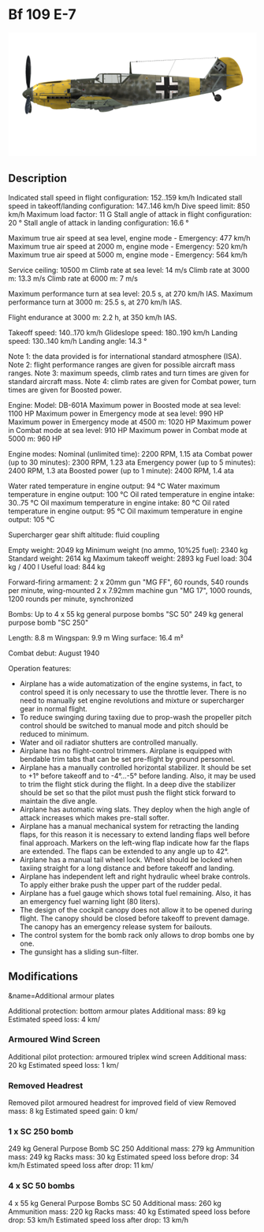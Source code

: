 # Bf 109 E-7

![bf109e7](../images/bf109e7.png)

## Description

Indicated stall speed in flight configuration: 152..159 km/h
Indicated stall speed in takeoff/landing configuration: 147..146 km/h
Dive speed limit: 850 km/h
Maximum load factor: 11 G
Stall angle of attack in flight configuration: 20 °
Stall angle of attack in landing configuration: 16.6 °

Maximum true air speed at sea level, engine mode - Emergency: 477 km/h
Maximum true air speed at 2000 m, engine mode - Emergency: 520 km/h
Maximum true air speed at 5000 m, engine mode - Emergency: 564 km/h

Service ceiling: 10500 m
Climb rate at sea level: 14 m/s
Climb rate at 3000 m: 13.3 m/s
Climb rate at 6000 m: 7 m/s

Maximum performance turn at sea level: 20.5 s, at 270 km/h IAS.
Maximum performance turn at 3000 m: 25.5 s, at 270 km/h IAS.

Flight endurance at 3000 m: 2.2 h, at 350 km/h IAS.

Takeoff speed: 140..170 km/h
Glideslope speed: 180..190 km/h
Landing speed: 130..140 km/h
Landing angle: 14.3 °

Note 1: the data provided is for international standard atmosphere (ISA).
Note 2: flight performance ranges are given for possible aircraft mass ranges.
Note 3: maximum speeds, climb rates and turn times are given for standard aircraft mass.
Note 4: climb rates are given for Combat power, turn times are given for Boosted power.

Engine:
Model: DB-601A
Maximum power in Boosted mode at sea level: 1100 HP
Maximum power in Emergency mode at sea level: 990 HP
Maximum power in Emergency mode at 4500 m: 1020 HP
Maximum power in Combat mode at sea level: 910 HP
Maximum power in Combat mode at 5000 m: 960 HP

Engine modes:
Nominal (unlimited time): 2200 RPM, 1.15 ata
Combat power (up to 30 minutes): 2300 RPM, 1.23 ata
Emergency power (up to 5 minutes): 2400 RPM, 1.3 ata
Boosted power (up to 1 minute): 2400 RPM, 1.4 ata

Water rated temperature in engine output: 94 °C
Water maximum temperature in engine output: 100 °C
Oil rated temperature in engine intake: 30..75 °C
Oil maximum temperature in engine intake: 80 °C
Oil rated temperature in engine output: 95 °C
Oil maximum temperature in engine output: 105 °C

Supercharger gear shift altitude: fluid coupling 

Empty weight: 2049 kg
Minimum weight (no ammo, 10%25 fuel): 2340 kg
Standard weight: 2614 kg
Maximum takeoff weight: 2893 kg
Fuel load: 304 kg / 400 l
Useful load: 844 kg

Forward-firing armament:
2 x 20mm gun "MG FF", 60 rounds, 540 rounds per minute, wing-mounted
2 x 7.92mm machine gun "MG 17", 1000 rounds, 1200 rounds per minute, synchronized

Bombs:
Up to 4 x 55 kg general purpose bombs "SC 50"
249 kg general purpose bomb "SC 250"

Length: 8.8 m
Wingspan: 9.9 m
Wing surface: 16.4 m²

Combat debut: August 1940

Operation features:
- Airplane has a wide automatization of the engine systems, in fact, to control speed it is only necessary to use the throttle lever. There is no need to manually set engine revolutions and mixture or supercharger gear in normal flight.
- To reduce swinging during taxiing due to prop-wash the propeller pitch control should be switched to manual mode and pitch should be reduced to minimum.
- Water and oil radiator shutters are controlled manually.
- Airplane has no flight-control trimmers. Airplane is equipped with bendable trim tabs that can be set pre-flight by ground personnel.
- Airplane has a manually controlled horizontal stabilizer. It should be set to +1° before takeoff and to -4°...-5° before landing. Also, it may be used to trim the flight stick during the flight. In a deep dive the stabilizer should be set so that the pilot must push the flight stick forward to maintain the dive angle.
- Airplane has automatic wing slats. They deploy when the high angle of attack increases which makes pre-stall softer.
- Airplane has a manual mechanical system for retracting the landing flaps, for this reason it is necessary to extend landing flaps well before final approach. Markers on the left-wing flap indicate how far the flaps are extended. The flaps can be extended to any angle up to 42°.
- Airplane has a manual tail wheel lock. Wheel should be locked when taxiing straight for a long distance and before takeoff and landing.
- Airplane has independent left and right hydraulic wheel brake controls. To apply either brake push the upper part of the rudder pedal.
- Airplane has a fuel gauge which shows total fuel remaining. Also, it has an emergency fuel warning light (80 liters).
- The design of the cockpit canopy does not allow it to be opened during flight. The canopy should be closed before takeoff to prevent damage. The canopy has an emergency release system for bailouts.
- The control system for the bomb rack only allows to drop bombs one by one.
- The gunsight has a sliding sun-filter.

## Modifications
&name=Additional armour plates

Additional protection: bottom armour plates
Additional mass: 89 kg
Estimated speed loss: 4 km/
### Armoured Wind Screen

Additional pilot protection: armoured triplex wind screen
Additional mass: 20 kg
Estimated speed loss: 1 km/
### Removed Headrest

Removed pilot armoured headrest for improved field of view
Removed mass: 8 kg
Estimated speed gain: 0 km/
### 1 x SC 250 bomb

249 kg General Purpose Bomb SC 250
Additional mass: 279 kg
Ammunition mass: 249 kg
Racks mass: 30 kg
Estimated speed loss before drop: 34 km/h
Estimated speed loss after drop: 11 km/
### 4 x SC 50 bombs

4 x 55 kg General Purpose Bombs SC 50
Additional mass: 260 kg
Ammunition mass: 220 kg
Racks mass: 40 kg
Estimated speed loss before drop: 53 km/h
Estimated speed loss after drop: 13 km/h